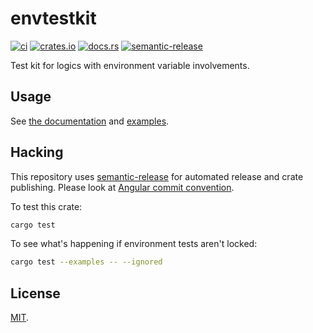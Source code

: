 # envtestkit

[![ci](https://github.com/codinaut/envtestkit/workflows/ci/badge.svg)](https://github.com/codinaut/envtestkit/actions?query=workflow%3Aci)
[![crates.io](https://img.shields.io/crates/v/envtestkit.svg)](https://crates.io/crates/envtestkit)
[![docs.rs](https://docs.rs/envtestkit/badge.svg)](https://docs.rs/envtestkit)
[![semantic-release](https://img.shields.io/badge/%20%20%F0%9F%93%A6%F0%9F%9A%80-semantic--release-e10079.svg)](https://github.com/semantic-release/semantic-release)

Test kit for logics with environment variable involvements.

## Usage

See [the documentation](https://docs.rs/envtestkit) and [examples](examples/).

## Hacking

This repository uses [semantic-release](https://github.com/semantic-release/semantic-release) for automated release and crate publishing. Please look at [Angular commit convention](https://github.com/conventional-changelog/conventional-changelog/tree/master/packages/conventional-changelog-angular).

To test this crate:
```sh
cargo test
```

To see what's happening if environment tests aren't locked:
```sh
cargo test --examples -- --ignored
```

## License

[MIT](LICENSE).
